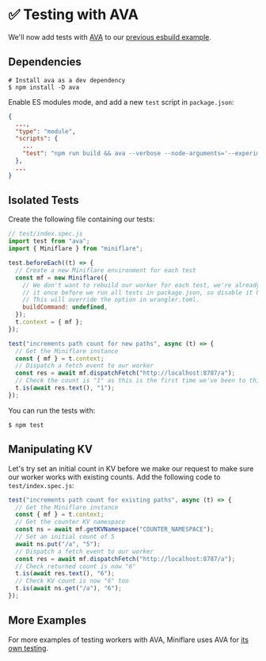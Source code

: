 # ✅ Testing with AVA

We'll now add tests with [AVA](https://github.com/avajs/ava) to our
[previous esbuild example](./esbuild.html).

## Dependencies

```shell
# Install ava as a dev dependency
$ npm install -D ava
```

Enable ES modules mode, and add a new `test` script in `package.json`:

```json
{
  ...,
  "type": "module",
  "scripts": {
    ...
    "test": "npm run build && ava --verbose --node-arguments='--experimental-vm-modules' test/*.spec.js"
  },
  ...
}
```

## Isolated Tests

Create the following file containing our tests:

```js
// test/index.spec.js
import test from "ava";
import { Miniflare } from "miniflare";

test.beforeEach((t) => {
  // Create a new Miniflare environment for each test
  const mf = new Miniflare({
    // We don't want to rebuild our worker for each test, we're already doing
    // it once before we run all tests in package.json, so disable it here.
    // This will override the option in wrangler.toml.
    buildCommand: undefined,
  });
  t.context = { mf };
});

test("increments path count for new paths", async (t) => {
  // Get the Miniflare instance
  const { mf } = t.context;
  // Dispatch a fetch event to our worker
  const res = await mf.dispatchFetch("http://localhost:8787/a");
  // Check the count is "1" as this is the first time we've been to this path
  t.is(await res.text(), "1");
});
```

You can run the tests with:

```shell
$ npm test
```

## Manipulating KV

Let's try set an initial count in KV before we make our request to make sure our
worker works with existing counts. Add the following code to
`test/index.spec.js`:

```js
test("increments path count for existing paths", async (t) => {
  // Get the Miniflare instance
  const { mf } = t.context;
  // Get the counter KV namespace
  const ns = await mf.getKVNamespace("COUNTER_NAMESPACE");
  // Set an initial count of 5
  await ns.put("/a", "5");
  // Dispatch a fetch event to our worker
  const res = await mf.dispatchFetch("http://localhost:8787/a");
  // Check returned count is now "6"
  t.is(await res.text(), "6");
  // Check KV count is now "6" too
  t.is(await ns.get("/a"), "6");
});
```

## More Examples

For more examples of testing workers with AVA, Miniflare uses AVA for
[its own testing](https://github.com/cloudflare/miniflare/tree/master/test/).
